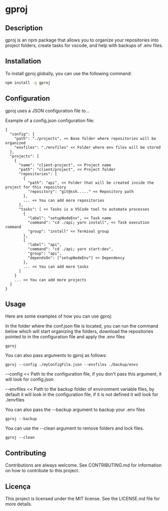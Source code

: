 # gproj

## Description

gproj is an npm package that allows you to organize your repositories into project folders, create tasks for vscode, and help with backups of .env files.

## Installation

To install gproj globally, you can use the following command:

```bash
npm install -g gproj
```

## Configuration

gproj uses a JSON configuration file to...

Example of a config.json configuration file:

```
{
  "config": {
    "path": "./projects", << Base folder where repositories will be organized
    "envfiles": "./envfiles" << Folder where env files will be stored
  },
  "projects": [
    {
      "name": "client-project", << Project name
      "path": "client/project", << Project folder
      "repositories": [
        {
          "path": "api", << Folder that will be created inside the project for this repository
          "repository": "git@ssh....." << Repository path
        },
        ... << You can add more repositories
      ],
      "tasks": [ << Tasks is a VSCode tool to automate processes
        {
          "label": "setupNodeEnv", << Task name
          "command": "cd ./api; yarn install", << Task execution command
          "group": "install" << Terminal group
        },
        {
          "label": "api",
          "command": "cd ./api; yarn start:dev",
          "group": "api",
          "dependsOn": ["setupNodeEnv"] << Dependency
        },
        ... << You can add more tasks
      ]
    }
    ... << You can add more projects
  ]
}
```

## Usage

Here are some examples of how you can use gproj:

In the folder where the conf.json file is located, you can run the command below which will start organizing the folders, download the repositories pointed to in the configuration file and apply the .env files

```
gproj 
```

You can also pass arguments to gproj as follows:

```
gproj --config ./myConfigFile.json --envfiles ./backup/envs
```

--config << Path to the configuration file, if you don't pass this argument, it will look for config.json

--envfiles << Path to the backup folder of environment variable files, by default it will look in the configuration file, if it is not defined it will look for ./envfiles

You can also pass the --backup argument to backup your .env files

```
gproj --backup
```

You can use the --clean argument to remove folders and lock files.

```
gproj --clean
```

## Contributing

Contributions are always welcome. See CONTRIBUTING.md for information on how to contribute to this project.

## Licença

This project is licensed under the MIT license. See the LICENSE.md file for more details.